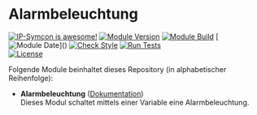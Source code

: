# Alarmbeleuchtung

[![IP-Symcon is awesome!](https://img.shields.io/badge/IP--Symcon-6.1-blue.svg)](https://www.symcon.de)
[![Module Version](https://img.shields.io/badge/Module_Version-7.0-blue.svg)]()
[![Module Build](https://img.shields.io/badge/Module_Build-1-blue.svg)]()
[![Module Date](https://img.shields.io/badge/Module_Date-20221024_(24.10.2022)-blue.svg)]()  
[![Check Style](https://github.com/ubittner/_Alarmbeleuchtung/workflows/Check%20Style/badge.svg)](https://github.com/ubittner/_Alarmbeleuchtung/actions)
[![Run Tests](https://github.com/ubittner/_Alarmbeleuchtung/workflows/Run%20Tests/badge.svg)](https://github.com/ubittner/_Alarmbeleuchtung/actions)  
[![License](https://img.shields.io/badge/License-CC%20BY--NC--SA%204.0-green.svg)](https://creativecommons.org/licenses/by-nc-sa/4.0/)

Folgende Module beinhaltet dieses Repository (in alphabetischer Reihenfolge):

- __Alarmbeleuchtung__ ([Dokumentation](Alarmbeleuchtung))  
  Dieses Modul schaltet mittels einer Variable eine Alarmbeleuchtung.
